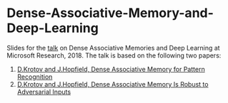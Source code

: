 # Dense-Associative-Memory-and-Deep-Learning

Slides for the [talk](https://www.youtube.com/watch?v=lvuAU_3t134) on Dense Associative Memories and Deep Learning at Microsoft Research, 2018. The talk is based on the following two papers: 
1. [D.Krotov and J.Hopfield, Dense Associative Memory for Pattern Recognition](https://arxiv.org/abs/1606.01164)
2. [D.Krotov and J.Hopfield, Dense Associative Memory Is Robust to Adversarial Inputs](https://www.mitpressjournals.org/doi/full/10.1162/neco_a_01143)

